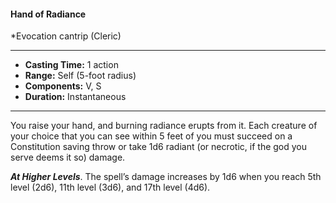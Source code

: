 #### Hand of Radiance
*Evocation cantrip (Cleric)
___
- **Casting Time:** 1 action
- **Range:** Self (5-foot radius)
- **Components:** V, S
- **Duration:** Instantaneous
---
You raise your hand, and burning radiance erupts from it. Each creature of your choice that you can see within 5 feet of you must succeed on a Constitution saving throw or take 1d6 radiant (or necrotic, if the god you serve deems it so) damage.

***At Higher Levels***. The spell’s damage increases by 1d6 when you reach 5th level (2d6), 11th level (3d6), and 17th level (4d6).